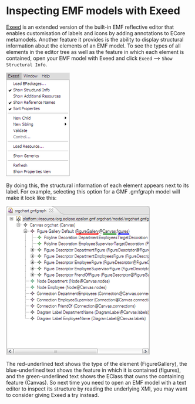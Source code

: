 # Inspecting EMF models with Exeed
 
[Exeed](../../../doc/exeed) is an extended version of the built-in EMF reflective editor that enables customisation of labels and icons by adding annotations to ECore metamodels. Another feature it provides is the ability to display structural information about the elements of an EMF model. To see the types of all elements in the editor tree as well as the feature in which each element is contained, open your EMF model with Exeed and click `Exeed` --> `Show Structural Info`.

![Exeed Menu](exeed-menu.png)

By doing this, the structural information of each element appears next to its label. For example, selecting this option for a GMF .gmfgraph model will make it look like this:

![Exeed GMF](exeed.png)

The red-underlined text shows the type of the element (FigureGallery), the blue-underlined text shows the feature in which it is contained (figures), and the green-underlined text shows the EClass that owns the containing feature (Canvas). So next time you need to open an EMF model with a text editor to inspect its structure by reading the underlying XMI, you may want to consider giving Exeed a try instead.